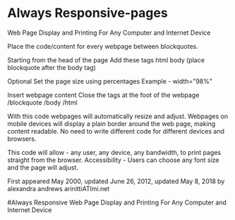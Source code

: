 # Always Responsive-pages

Web Page Display and Printing For Any Computer and Internet Device

Place the code/content for every webpage between
 blockquotes. 
 
Starting from the head of the page
Add these tags
html
body
(place blockquote after the body tag)

Optional
Set the page size using percentages 
Example - width="98%" 

Insert webpage content
Close the tags at the foot of the webpage
/blockquote
/body
/html

With this code webpages will automatically resize and adjust. 
Webpages on mobile devices will display a plain border around the web page, making content readable.
No need to write different code for different devices and browsers.

This code will allow  - any user, any device, any bandwidth, to print pages straight from the browser.
Accessibility - Users can choose any font size and the page will adjust.

First appeared May 2000, updated June 26, 2012, updated May 8, 2018 by alexandra andrews arinittiATlmi.net

#Always Responsive Web Page Display and Printing For Any Computer and Internet Device
